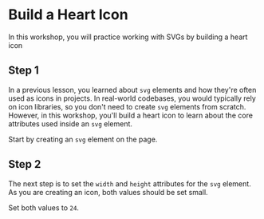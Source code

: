 # Build a Heart Icon

In this workshop, you will practice working with SVGs by building a heart icon

## Step 1

In a previous lesson, you learned about `svg` elements and how they're often used as icons in projects. In real-world codebases, you would typically rely on icon libraries, so you don't need to create `svg` elements from scratch. However, in this workshop, you'll build a heart icon to learn about the core attributes used inside an `svg` element.

Start by creating an `svg` element on the page.

## Step 2

The next step is to set the `width` and `height` attributes for the `svg` element. As you are creating an icon, both values should be set small.

Set both values to `24`.

